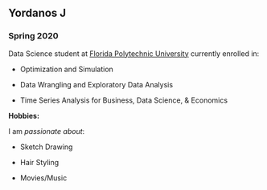 ## Yordanos J

### Spring 2020 

Data Science student at [Florida Polytechnic University](https://www.floridapoly.edu) currently enrolled in: 

- Optimization and Simulation

- Data Wrangling and Exploratory Data Analysis

- Time Series Analysis for Business, Data Science, & Economics


**Hobbies:**

I am _passionate about_: 

- Sketch Drawing

- Hair Styling

- Movies/Music
